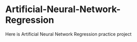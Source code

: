 # Artificial-Neural-Network-Regression
Here is Artificial Neural Network Regression practice project 
